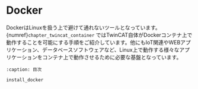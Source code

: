 # Docker

DockerはLinuxを扱う上で避けて通れないツールとなっています。{numref}`chapter_twincat_container` ではTwinCAT自体がDockerコンテナ上で動作することを可能にする手順をご紹介しています。他にもIoT関連やWEBアプリケーション、データベースソフトウェアなど、Linux上で動作する様々なアプリケーションをコンテナ上で動作させるために必要な基盤となっています。

```{toctree}
:caption: 目次

install_docker
```